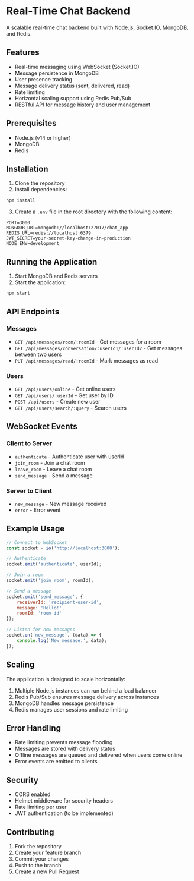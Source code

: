 # Real-Time Chat Backend

A scalable real-time chat backend built with Node.js, Socket.IO, MongoDB, and Redis.

## Features

- Real-time messaging using WebSocket (Socket.IO)
- Message persistence in MongoDB
- User presence tracking
- Message delivery status (sent, delivered, read)
- Rate limiting
- Horizontal scaling support using Redis Pub/Sub
- RESTful API for message history and user management

## Prerequisites

- Node.js (v14 or higher)
- MongoDB
- Redis

## Installation

1. Clone the repository
2. Install dependencies:
```bash
npm install
```

3. Create a `.env` file in the root directory with the following content:
```
PORT=3000
MONGODB_URI=mongodb://localhost:27017/chat_app
REDIS_URL=redis://localhost:6379
JWT_SECRET=your-secret-key-change-in-production
NODE_ENV=development
```

## Running the Application

1. Start MongoDB and Redis servers
2. Start the application:
```bash
npm start
```

## API Endpoints

### Messages
- `GET /api/messages/room/:roomId` - Get messages for a room
- `GET /api/messages/conversation/:userId1/:userId2` - Get messages between two users
- `PUT /api/messages/read/:roomId` - Mark messages as read

### Users
- `GET /api/users/online` - Get online users
- `GET /api/users/:userId` - Get user by ID
- `POST /api/users` - Create new user
- `GET /api/users/search/:query` - Search users

## WebSocket Events

### Client to Server
- `authenticate` - Authenticate user with userId
- `join_room` - Join a chat room
- `leave_room` - Leave a chat room
- `send_message` - Send a message

### Server to Client
- `new_message` - New message received
- `error` - Error event

## Example Usage

```javascript
// Connect to WebSocket
const socket = io('http://localhost:3000');

// Authenticate
socket.emit('authenticate', userId);

// Join a room
socket.emit('join_room', roomId);

// Send a message
socket.emit('send_message', {
    receiverId: 'recipient-user-id',
    message: 'Hello!',
    roomId: 'room-id'
});

// Listen for new messages
socket.on('new_message', (data) => {
    console.log('New message:', data);
});
```

## Scaling

The application is designed to scale horizontally:

1. Multiple Node.js instances can run behind a load balancer
2. Redis Pub/Sub ensures message delivery across instances
3. MongoDB handles message persistence
4. Redis manages user sessions and rate limiting

## Error Handling

- Rate limiting prevents message flooding
- Messages are stored with delivery status
- Offline messages are queued and delivered when users come online
- Error events are emitted to clients

## Security

- CORS enabled
- Helmet middleware for security headers
- Rate limiting per user
- JWT authentication (to be implemented)

## Contributing

1. Fork the repository
2. Create your feature branch
3. Commit your changes
4. Push to the branch
5. Create a new Pull Request 